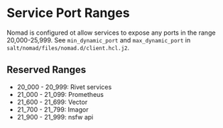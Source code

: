 # Service Port Ranges

Nomad is configured ot allow services to expose any ports in the range 20,000-25,999. See `min_dynamic_port` and `max_dynamic_port` in `salt/nomad/files/nomad.d/client.hcl.j2`.

## Reserved Ranges

-   20_000 - 20_999: Rivet services
-   21_000 - 21_099: Prometheus
-   21_600 - 21_699: Vector
-   21_700 - 21_799: Imagor
-   21_900 - 21_999: nsfw api
